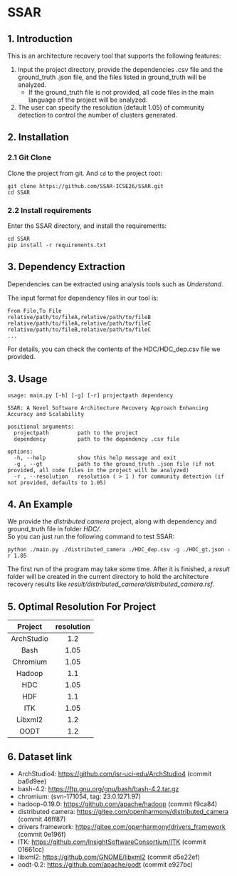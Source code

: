 # SSAR

## 1. Introduction

This is an architecture recovery tool that supports the following features:

1. Input the project directory, provide the dependencies .csv file and the ground_truth .json file, and the files listed in ground_truth will be analyzed.
   - If the ground_truth file is not provided, all code files in the main language of the project will be analyzed.
2. The user can specify the resolution (default 1.05) of community detection to control the number of clusters generated.


## 2. Installation

### 2.1 Git Clone

Clone the project from git. And `cd` to the project root:

```
git clone https://github.com/SSAR-ICSE26/SSAR.git
cd SSAR
```

### 2.2 Install requirements

Enter the SSAR directory, and install the requirements:

```
cd SSAR
pip install -r requirements.txt
```

## 3. Dependency Extraction

Dependencies can be extracted using analysis tools such as *Understand*.

The input format for dependency files in our tool is:

```
From File,To File
relative/path/to/fileA,relative/path/to/fileB
relative/path/to/fileA,relative/path/to/fileC
relative/path/to/fileB,relative/path/to/fileC
...
```

For details, you can check the contents of the HDC/HDC_dep.csv file we provided.

## 3. Usage

```
usage: main.py [-h] [-g] [-r] projectpath dependency

SSAR: A Novel Software Architecture Recovery Approach Enhancing Accuracy and Scalability

positional arguments:
  projectpath         path to the project
  dependency          path to the dependency .csv file

options:
  -h, --help          show this help message and exit
  -g , --gt           path to the ground_truth .json file (if not provided, all code files in the project will be analyzed)
  -r , --resolution   resolution ( > 1 ) for community detection (if not provided, defaults to 1.05)
```

## 4. An Example

We provide the *distributed camera* project, along with dependency and ground_truth file in folder *HDC/*. <br>
So you can just run the following command to test SSAR:
```
python ./main.py ./distributed_camera ./HDC_dep.csv -g ./HDC_gt.json -r 1.05
```

The first run of the program may take some time. After it is finished, a *result* folder will be created in the current directory to hold the architecture recovery results like *result/distributed_camera/distributed_camera.rsf*.

## 5. Optimal Resolution For Project 

| **Project** | **resolution** |
|:-----------:|:--------------:|
| ArchStudio  |      1.2       |
|    Bash     |      1.05      |
|  Chromium   |      1.05      |
|   Hadoop    |      1.1       |
|     HDC     |      1.05      |
|     HDF     |      1.1       |
|     ITK     |      1.05      |
|   Libxml2   |      1.2       |
|    OODT     |      1.2       |

## 6. Dataset link

- ArchStudio4: https://github.com/isr-uci-edu/ArchStudio4 (commit ba6d9ee)
- bash-4.2: https://ftp.gnu.org/gnu/bash/bash-4.2.tar.gz
- chromium: (svn-171054, tag: 23.0.1271.97)
- hadoop-0.19.0: https://github.com/apache/hadoop (commit f9ca84)
- distributed camera: https://gitee.com/openharmony/distributed_camera (commit 46ff87)
- drivers framework: https://gitee.com/openharmony/drivers_framework (commit 0e196f)
- ITK: https://github.com/InsightSoftwareConsortium/ITK (commit 01661cc)
- libxml2: https://github.com/GNOME/libxml2 (commit d5e22ef)
- oodt-0.2: https://github.com/apache/oodt (commit e927bc) 


